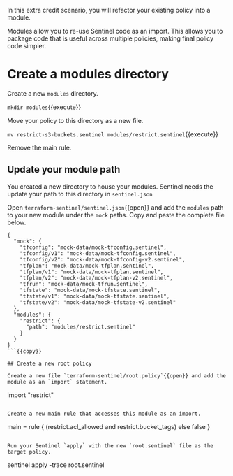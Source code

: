 In this extra credit scenario, you will refactor your existing policy into a module.

Modules allow you to re-use Sentinel code as an import. This allows you to package code that is useful across multiple policies, making final policy code simpler.

# Create a modules directory

Create a new `modules` directory.

`mkdir modules`{{execute}}

Move your policy to this directory as a new file.

`mv restrict-s3-buckets.sentinel modules/restrict.sentinel`{{execute}}

Remove the main rule.

## Update your module path

You created a new directory to house your modules. Sentinel needs the update your path to this directory in `sentinel.json`

Open `terraform-sentinel/sentinel.json`{{open}} and add the `modules` path to your new module under the `mock` paths. Copy and paste the complete file below.

```
{
  "mock": {
    "tfconfig": "mock-data/mock-tfconfig.sentinel",
    "tfconfig/v1": "mock-data/mock-tfconfig.sentinel",
    "tfconfig/v2": "mock-data/mock-tfconfig-v2.sentinel",
    "tfplan": "mock-data/mock-tfplan.sentinel",
    "tfplan/v1": "mock-data/mock-tfplan.sentinel",
    "tfplan/v2": "mock-data/mock-tfplan-v2.sentinel",
    "tfrun": "mock-data/mock-tfrun.sentinel",
    "tfstate": "mock-data/mock-tfstate.sentinel",
    "tfstate/v1": "mock-data/mock-tfstate.sentinel",
    "tfstate/v2": "mock-data/mock-tfstate-v2.sentinel"
  },
  "modules": {
    "restrict": {
      "path": "modules/restrict.sentinel"
    }
  }
}
```{{copy}}

## Create a new root policy

Create a new file `terraform-sentinel/root.policy`{{open}} and add the module as an `import` statement.

```
import "restrict"
```{{copy}}

Create a new main rule that accesses this module as an import.

```
main = rule {
    (restrict.acl_allowed and restrict.bucket_tags) else false
}
```

Run your Sentinel `apply` with the new `root.sentinel` file as the target policy.

```
sentinel apply -trace root.sentinel
```{{execute}}